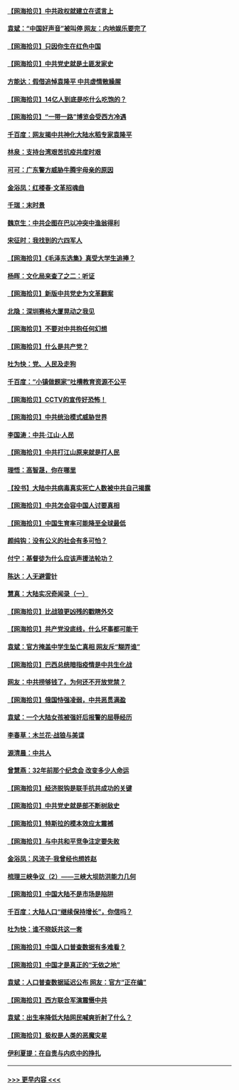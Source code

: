 #### [【网海拾贝】中共政权就建立在谎言上](../pages/nsc993/n12981880.md?t=05281902) 
#### [袁斌：“中国好声音”被叫停 网友：内地娱乐要完了](../pages/nsc993/n12981826.md?t=05281902) 
#### [【网海拾贝】只因你生在红色中国](../pages/nsc993/n12979096.md?t=05281902) 
#### [【网海拾贝】中共党史就是土匪发家史](../pages/nsc993/n12976478.md?t=05281902) 
#### [方能达：假借追悼袁隆平 中共虚情散臊腥](../pages/nsc993/n12976396.md?t=05281902) 
#### [【网海拾贝】14亿人到底是吃什么吃饱的？](../pages/nsc993/n12974125.md?t=05281902) 
#### [【网海拾贝】“一带一路”博览会受西方冷遇](../pages/nsc993/n12971787.md?t=05281902) 
#### [千百度：网友揭中共神化大陆水稻专家袁隆平](../pages/nsc993/n12971733.md?t=05281902) 
#### [林泉：支持台湾艰苦抗疫共度时艰](../pages/nsc993/n12971350.md?t=05281902) 
#### [可可：广东警方威胁牛腾宇母亲的原因](../pages/nsc993/n12971100.md?t=05281902) 
#### [金浴凤：红楼春·文革招魂曲](../pages/nsc993/n12970354.md?t=05281902) 
#### [千瑞：末时景](../pages/nsc993/n12970337.md?t=05281902) 
#### [魏京生：中共企图在巴以冲突中渔翁得利](../pages/nsc993/n12970286.md?t=05281902) 
#### [宋征时：我找到的六四军人](../pages/nsc993/n12970213.md?t=05281902) 
#### [【网海拾贝】《毛泽东选集》真受大学生追捧？](../pages/nsc993/n12968779.md?t=05281902) 
#### [杨晖：文化局来查了之二：听证](../pages/nsc993/n12966528.md?t=05281902) 
#### [【网海拾贝】新版中共党史为文革翻案](../pages/nsc993/n12967526.md?t=05281902) 
#### [北隐：深圳赛格大厦晃动之我见](../pages/nsc993/n12967393.md?t=05281902) 
#### [【网海拾贝】不要对中共抱任何幻想](../pages/nsc993/n12965222.md?t=05281902) 
#### [【网海拾贝】什么是共产党？](../pages/nsc993/n12962781.md?t=05281902) 
#### [吐为快：党、人民及走狗](../pages/nsc993/n12962747.md?t=05281902) 
#### [千百度：“小镇做题家”吐槽教育资源不公平](../pages/nsc993/n12962705.md?t=05281902) 
#### [【网海拾贝】CCTV的宣传好恐怖！](../pages/nsc993/n12959984.md?t=05281902) 
#### [【网海拾贝】中共统治模式威胁世界](../pages/nsc993/n12957622.md?t=05281902) 
#### [李国涛：中共‧江山‧人民](../pages/nsc993/n12957502.md?t=05281902) 
#### [【网海拾贝】中共打江山原来就是打人民](../pages/nsc993/n12954345.md?t=05281902) 
#### [理悟：高智晟，你在哪里](../pages/nsc993/n12953115.md?t=05281902) 
#### [【投书】大陆中共病毒真实死亡人数被中共自己揭露](../pages/nsc993/n12953050.md?t=05281902) 
#### [【网海拾贝】中共怎会容中国人讨要真相](../pages/nsc993/n12952161.md?t=05281902) 
#### [【网海拾贝】中国生育率可能降至全球最低](../pages/nsc993/n12948793.md?t=05281902) 
#### [颜纯钩：没有公义的社会有多可怕？](../pages/nsc993/n12947626.md?t=05281902) 
#### [付宁：基督徒为什么应该声援法轮功？](../pages/nsc993/n12947233.md?t=05281902) 
#### [陈达：人无避雷针](../pages/nsc993/n12947098.md?t=05281902) 
#### [慧真：大陆实况奇闻录（一）](../pages/nsc993/n12945811.md?t=05281902) 
#### [【网海拾贝】比战狼更凶残的戳瞎外交](../pages/nsc993/n12945717.md?t=05281902) 
#### [【网海拾贝】共产党没底线，什么坏事都可能干](../pages/nsc993/n12942090.md?t=05281902) 
#### [袁斌：官方掩盖中学生坠亡真相 网友斥“糊弄谁”](../pages/nsc993/n12942029.md?t=05281902) 
#### [【网海拾贝】巴西总统暗指疫情是中共生化战](../pages/nsc993/n12938999.md?t=05281902) 
#### [网友：中共捞够钱了，为何还不开放党禁？](../pages/nsc993/n12938952.md?t=05281902) 
#### [【网海拾贝】俄国恃强凌弱，中共恶贯满盈](../pages/nsc993/n12936626.md?t=05281902) 
#### [袁斌：一个大陆女孩被强奸后报警的屈辱经历](../pages/nsc993/n12936547.md?t=05281902) 
#### [李春草：木兰花·战狼与美谍](../pages/nsc993/n12935995.md?t=05281902) 
#### [源清晨：中共人](../pages/nsc993/n12935589.md?t=05281902) 
#### [曾慧燕：32年前那个纪念会 改变多少人命运](../pages/nsc993/n12934233.md?t=05281902) 
#### [【网海拾贝】经济脱钩是联手抗共成功的关键](../pages/nsc993/n12934176.md?t=05281902) 
#### [【网海拾贝】中共党史就是部不断树敌史](../pages/nsc993/n12932844.md?t=05281902) 
#### [【网海拾贝】特斯拉的模本效应太震撼](../pages/nsc993/n12925626.md?t=05281902) 
#### [【网海拾贝】与中共和平竞争注定要失败](../pages/nsc993/n12923326.md?t=05281902) 
#### [金浴凤：风流子‧我曾经也想姓赵](../pages/nsc993/n12920911.md?t=05281902) 
#### [梳理三峡争议（2）——三峡大坝防洪能力几何](../pages/nsc993/n12920173.md?t=05281902) 
#### [【网海拾贝】中国大陆不是市场是陷阱](../pages/nsc993/n12920143.md?t=05281902) 
#### [千百度：大陆人口“继续保持增长”，你信吗？](../pages/nsc993/n12918946.md?t=05281902) 
#### [吐为快：谁不晓妖共这一套](../pages/nsc993/n12918941.md?t=05281902) 
#### [【网海拾贝】中国人口普查数据有多难看？](../pages/nsc993/n12917822.md?t=05281902) 
#### [【网海拾贝】中国才是真正的“无依之地”](../pages/nsc993/n12915845.md?t=05281902) 
#### [袁斌：人口普查数据延迟公布 网友：官方“正在编”](../pages/nsc993/n12915748.md?t=05281902) 
#### [【网海拾贝】西方联合军演震慑中共](../pages/nsc993/n12913466.md?t=05281902) 
#### [袁斌：出生率降低大陆网民喊爽折射了什么？](../pages/nsc993/n12913365.md?t=05281902) 
#### [【网海拾贝】极权是人类的恶魔灾星](../pages/nsc993/n12910697.md?t=05281902) 
#### [伊利夏提：在自责与内疚中的挣扎](../pages/nsc993/n12910493.md?t=05281902) 

----
#### [ >>> 更早内容 <<< ](../indexes/nsc993-earlier.md)
